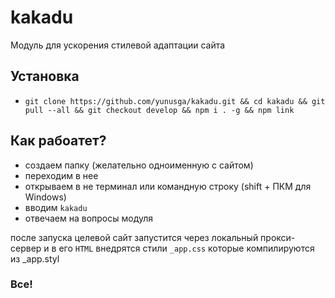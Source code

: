 # kakadu

Модуль для ускорения стилевой адаптации сайта

## Установка
* ```git clone https://github.com/yunusga/kakadu.git && cd kakadu && git pull --all && git checkout develop && npm i . -g && npm link```

## Как рабоатет?

* создаем папку (желательно одноименную с сайтом)
* переходим в нее
* открываем в не терминал или командную строку (shift + ПКМ для Windows)
* вводим ```kakadu```
* отвечаем на вопросы модуля

после запуска целевой сайт запустится через локальный прокси-сервер и в его ```HTML``` внедрятся стили ```_app.css``` которые компилируются из _app.styl

### Все!
